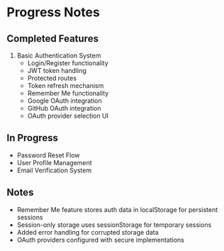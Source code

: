 
# Progress Notes

## Completed Features

1. Basic Authentication System
   - Login/Register functionality
   - JWT token handling
   - Protected routes
   - Token refresh mechanism
   - Remember Me functionality
   - Google OAuth integration
   - GitHub OAuth integration
   - OAuth provider selection UI

## In Progress
- Password Reset Flow
- User Profile Management
- Email Verification System

## Notes
- Remember Me feature stores auth data in localStorage for persistent sessions
- Session-only storage uses sessionStorage for temporary sessions
- Added error handling for corrupted storage data
- OAuth providers configured with secure implementations

